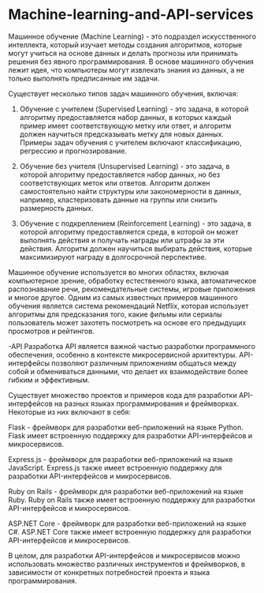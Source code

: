 # Machine-learning-and-API-services



Машинное обучение (Machine Learning) - это подраздел искусственного интеллекта, который изучает методы создания алгоритмов, которые могут учиться на основе данных и делать прогнозы или принимать решения без явного программирования. В основе машинного обучения лежит идея, что компьютеры могут извлекать знания из данных, а не только выполнять предписанные им задачи.

Существует несколько типов задач машинного обучения, включая:

1. Обучение с учителем (Supervised Learning) - это задача, в которой алгоритму предоставляется набор данных, в которых каждый пример имеет соответствующую метку или ответ, и алгоритм должен научиться предсказывать метку для новых данных. Примеры задач обучения с учителем включают классификацию, регрессию и прогнозирование.

2. Обучение без учителя (Unsupervised Learning) - это задача, в которой алгоритму предоставляется набор данных, но без соответствующих меток или ответов. Алгоритм должен самостоятельно найти структуры или закономерности в данных, например, кластеризовать данные на группы или снизить размерность данных.

3. Обучение с подкреплением (Reinforcement Learning) - это задача, в которой алгоритму предоставляется среда, в которой он может выполнять действия и получать награды или штрафы за эти действия. Алгоритм должен научиться выбирать действия, которые максимизируют награду в долгосрочной перспективе.

Машинное обучение используется во многих областях, включая компьютерное зрение, обработку естественного языка, автоматическое распознавание речи, рекомендательные системы, игровые приложения и многое другое. Одним из самых известных примеров машинного обучения является система рекомендаций Netflix, которая использует алгоритмы для предсказания того, какие фильмы или сериалы пользователь может захотеть посмотреть на основе его предыдущих просмотров и рейтингов.



-API
Разработка API является важной частью разработки программного обеспечения, особенно в контексте микросервисной архитектуры. API-интерфейсы позволяют различным приложениям общаться между собой и обмениваться данными, что делает их взаимодействие более гибким и эффективным.

Существует множество проектов и примеров кода для разработки API-интерфейсов на разных языках программирования и фреймворках. Некоторые из них включают в себя:

Flask - фреймворк для разработки веб-приложений на языке Python. Flask имеет встроенную поддержку для разработки API-интерфейсов и микросервисов.

Express.js - фреймворк для разработки веб-приложений на языке JavaScript. Express.js также имеет встроенную поддержку для разработки API-интерфейсов и микросервисов.

Ruby on Rails - фреймворк для разработки веб-приложений на языке Ruby. Ruby on Rails также имеет встроенную поддержку для разработки API-интерфейсов и микросервисов.

ASP.NET Core - фреймворк для разработки веб-приложений на языке C#. ASP.NET Core также имеет встроенную поддержку для разработки API-интерфейсов и микросервисов.

В целом, для разработки API-интерфейсов и микросервисов можно использовать множество различных инструментов и фреймворков, в зависимости от конкретных потребностей проекта и языка программирования.
